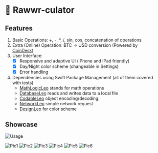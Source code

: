 # 🦁 Rawwr-culator

## Features
1. Basic Operations: +, -, *, /, sin, cos, concatenation of operations
2. Extra (Online) Operation: BTC -> USD conversion (Powered by [CoinDesk](https://www.coindesk.com/price/bitcoin))
1. User Interface: 
    - [x] Responsive and adaptive UI (iPhone and iPad friendly)
    - [x] Day/Night color scheme (changeable in Settings)
    - [x] Error handling
2. Dependencies using Swift Package Management (all of them covered with tests)
    - [MathLogicLeo](https://github.com/alekseypotapov-dev/MathLogicLeo) stands for math operations
    - [DatabaseLeo](https://github.com/alekseypotapov-dev/DatabaseLeo) reads and writes data to a local file
    - [CodableLeo](https://github.com/alekseypotapov-dev/CodableLeo) object encoding/decoding
    - [NetworkLeo](https://github.com/alekseypotapov-dev/NetworkLeo) simple network request
    - [DesignLeo](https://github.com/alekseypotapov-dev/DesignLeo) for color scheme

## Showcase
![Usage](https://github.com/alekseypotapov-dev/CalcLeo/blob/master/media/iPhone_portrait.gif)


![Pic1](https://github.com/alekseypotapov-dev/CalcLeo/blob/master/media/iphone-portrait-day.png)
![Pic2](https://github.com/alekseypotapov-dev/CalcLeo/blob/master/media/iphone-portrait-night.png)
![Pic3](https://github.com/alekseypotapov-dev/CalcLeo/blob/master/media/iphone-landscape-day.png)
![Pic4](https://github.com/alekseypotapov-dev/CalcLeo/blob/master/media/iphone-landscape-night.png)
![Pic5](https://github.com/alekseypotapov-dev/CalcLeo/blob/master/media/ipad-portrait-day.png)
![Pic6](https://github.com/alekseypotapov-dev/CalcLeo/blob/master/media/ipad-landscape-day.png)

